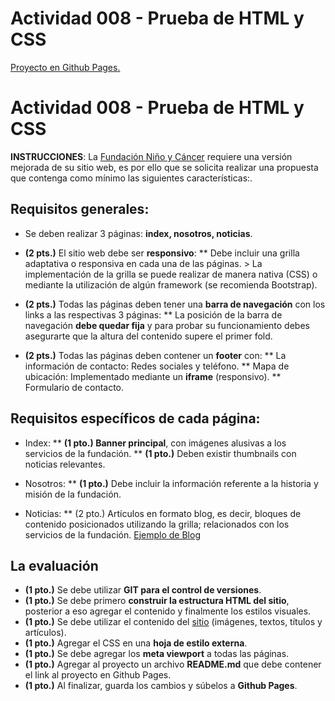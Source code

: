 # Actividad 008 - Prueba de HTML y CSS

[Proyecto en Github Pages.](https://rolave.github.io/fundacion_nino_cancer/)

# Actividad 008 - Prueba de HTML y CSS

**INSTRUCCIONES**: La [Fundación Niño y Cáncer](http://www.ninoycancer.cl/) requiere una versión mejorada de su sitio web, es por ello que se solicita realizar una propuesta que contenga como mínimo las siguientes características:.

## Requisitos generales:

* Se deben realizar 3 páginas: **index, nosotros, noticias**.

* **(2 pts.)** El sitio web debe ser **responsivo**:
** Debe incluir una grilla adaptativa o responsiva en cada una de las páginas. > La implementación de la grilla se puede realizar de manera nativa (CSS) o mediante la utilización de algún framework (se recomienda Bootstrap).

* **(2 pts.)** Todas las páginas deben tener una **barra de navegación** con los links a las respectivas 3 páginas:
** La posición de la barra de navegación **debe quedar fija** y para probar su funcionamiento debes asegurarte que la altura del contenido supere el primer fold.

* **(2 pts.)** Todas las páginas deben contener un **footer** con:
** La información de contacto: Redes sociales y teléfono.
** Mapa de ubicación: Implementado mediante un **iframe** (responsivo).
** Formulario de contacto.

## Requisitos específicos de cada página:

* Index:
** **(1 pto.) Banner principal**, con imágenes alusivas a los servicios de la fundación.
** **(1 pto.)** Deben existir thumbnails con noticias relevantes.

* Nosotros:
** **(1 pto.)** Debe incluir la información referente a la historia y misión de la fundación.

* Noticias:
** (2 pto.) Artículos en formato blog, es decir, bloques de contenido posicionados utilizando la grilla; relacionados con los servicios de la fundación. [Ejemplo de Blog](#)

## La evaluación

* **(1 pto.)** Se debe utilizar **GIT para el control de versiones**.
* **(1 pto.)** Se debe primero **construir la estructura HTML del sitio**, posterior a eso agregar el contenido y finalmente los estilos visuales.
* **(1 pto.)** Se debe utilizar el contenido del [sitio](http://www.ninoycancer.cl/) (imágenes, textos, títulos y artículos).
* **(1 pto.)** Agregar el CSS en una **hoja de estilo externa**.
* **(1 pto.)** Se debe agregar los **meta viewport** a todas las páginas.
* **(1 pto.)** Agregar al proyecto un archivo **README.md** que debe contener el link al proyecto en Github Pages.
* **(1 pto.)** Al finalizar, guarda los cambios y súbelos a **Github Pages**.